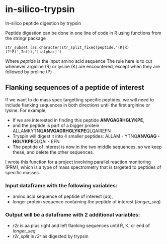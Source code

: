 # in-silico-trypsin
In-silico peptide digestion by trypsin

Peptide digestion can be done in one line of code in R using functions from the stringr package

```
str_subset (as.character(str_split_fixed(peptide,'(K|R)(?!P)',Inf)),'[:alpha:]')
```
Where *peptide* is the input amino acid sequence
The rule here is to cut whenever arginine (R) or lysine (K) are encountered, except when they are followed by proline (P)


## Flanking sequences of a peptide of interest
If we want to do mass spec targetting specific peptides, we will need to include flanking sequences in both directions until the first arginine or lysine. For example, 
- If we are interested in finding this peptide **ANVGAGRHGLYKPE**, 
- and the peptide is part of a bigger protein ALLAMKYTNQ**ANVGAGRHGLYKPE**QLQAIREFN
- Tryspin will digest it into 4 smaller peptides: ALLAM - YTNQ**ANVGAG - HGLYKPE**QLQAI - EFN  
- The peptide of interest is now in the two middle sequences, so we keep these, and delete the other sequences.

I wrote this function for a project involving parallel reaction monitoring (PRM), which is a type of mass spectrometry that is targeted to peptides of specific masses.

### Input dataframe with the following variables: 
- amino acid sequence of peptide of interest (*aa*), 
- longer protein sequence containing the peptide of interest (*longer_seq*)

### Output will be a dataframe with 2 additional variables: 
- *r2r* is aa plus right and left flanking sequences until R, K, or end of *longer_seq*
- *r2r_split* is *r2r* as digested by trypsin

